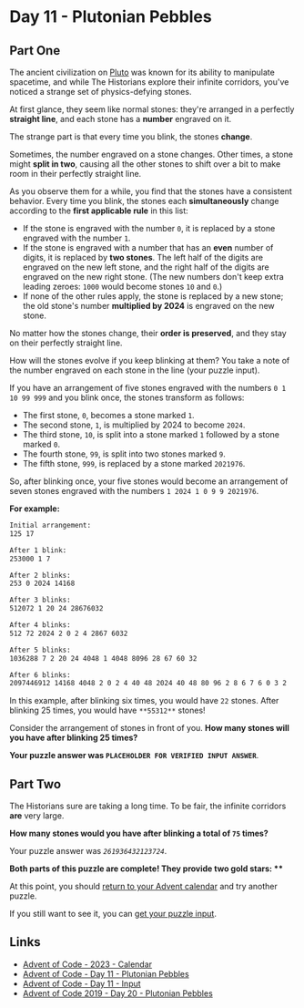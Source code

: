 # Day 11 - Plutonian Pebbles

## Part One

The ancient civilization on [Pluto][aoc-2019-day20]
was known for its ability to manipulate spacetime,
and while The Historians explore their infinite corridors,
you've noticed a strange set of physics-defying stones.

At first glance, they seem like normal stones:
they're arranged in a perfectly **straight line**,
and each stone has a **number** engraved on it.

The strange part is that every time you blink, the stones **change**.

Sometimes, the number engraved on a stone changes.
Other times, a stone might **split in two**, causing all the other stones to
shift over a bit to make room in their perfectly straight line.

As you observe them for a while,
you find that the stones have a consistent behavior.
Every time you blink, the stones each **simultaneously** change according to
the **first applicable rule** in this list:

* If the stone is engraved with the number `0`,
  it is replaced by a stone engraved with the number `1`.
* If the stone is engraved with a number that has an **even** number of digits,
  it is replaced by **two stones**.
  The left half of the digits are engraved on the new left stone,
  and the right half of the digits are engraved on the new right stone.
  (The new numbers don't keep extra leading zeroes:
  `1000` would become stones `10` and `0`.)
* If none of the other rules apply, the stone is replaced by a new stone;
  the old stone's number **multiplied by 2024** is engraved on the new stone.

No matter how the stones change, their **order is preserved**,
and they stay on their perfectly straight line.

How will the stones evolve if you keep blinking at them?
You take a note of the number engraved on each stone in the line
(your puzzle input).

If you have an arrangement of five stones engraved with
the numbers `0 1 10 99 999` and you blink once, the stones transform as follows:

* The first stone, `0`, becomes a stone marked `1`.
* The second stone, `1`, is multiplied by 2024 to become `2024`.
* The third stone, `10`, is split into a stone marked `1` followed by
  a stone marked `0`.
* The fourth stone, `99`, is split into two stones marked `9`.
* The fifth stone, `999`, is replaced by a stone marked `2021976`.

So, after blinking once,
your five stones would become an arrangement of seven stones engraved with
the numbers `1 2024 1 0 9 9 2021976`.

**For example:**

```txt
Initial arrangement:
125 17

After 1 blink:
253000 1 7

After 2 blinks:
253 0 2024 14168

After 3 blinks:
512072 1 20 24 28676032

After 4 blinks:
512 72 2024 2 0 2 4 2867 6032

After 5 blinks:
1036288 7 2 20 24 4048 1 4048 8096 28 67 60 32

After 6 blinks:
2097446912 14168 4048 2 0 2 4 40 48 2024 40 48 80 96 2 8 6 7 6 0 3 2
```

In this example, after blinking six times, you would have `22` stones.
After blinking 25 times, you would have `**55312**` stones!

Consider the arrangement of stones in front of you.
**How many stones will you have after blinking 25 times?**

**Your puzzle answer was `PLACEHOLDER FOR VERIFIED INPUT ANSWER`**.

## Part Two

The Historians sure are taking a long time.
To be fair, the infinite corridors **are** very large.

**How many stones would you have after blinking a total of `75` times?**

Your puzzle answer was *`261936432123724`*.

**Both parts of this puzzle are complete!
They provide two gold stars: \*\***

At this point,
you should [return to your Advent calendar][aoc-calendar] and
try another puzzle.

If you still want to see it,
you can [get your puzzle input][aoc-day11-input].

## Links

* [Advent of Code - 2023 - Calendar][aoc-calendar]
* [Advent of Code - Day 11 - Plutonian Pebbles][aoc-day11]
* [Advent of Code - Day 11 - Input][aoc-day11-input]
* [Advent of Code 2019 - Day 20 - Plutonian Pebbles][aoc-2019-day20]

<!-- Hidden References -->
[aoc-calendar]: https://adventofcode.com/2024 "Advent of Code - Year/Calendar"
[aoc-day11]: https://adventofcode.com/2024/day/11 "Advent of Code - Day 11"
[aoc-day11-input]: https://adventofcode.com/2024/day/11/input "Advent of Code - Day 04 - Input"
[aoc-2019-day20]: https://adventofcode.com/2019/day/20 "Advent of Code - 2019 - Day 20 - Plutonian Pebbles"
